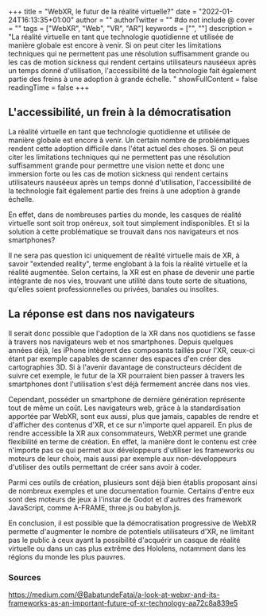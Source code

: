 +++
title = "WebXR, le futur de la réalité virtuelle?"
date = "2022-01-24T16:13:35+01:00"
author = ""
authorTwitter = "" #do not include @
cover = ""
tags = ["WebXR", "Web", "VR", "AR"]
keywords = ["", ""]
description = "La réalité virtuelle en tant que technologie quotidienne et utilisée de manière globale est encore à venir. Si on peut citer les limitations techniques qui ne permettent pas une résolution suffisamment grande ou les cas de motion sickness qui rendent certains utilisateurs nauséeux après un temps donné d'utilisation, l'accessibilité de la technologie fait également partie des freins à une adoption à grande échelle. "
showFullContent = false
readingTime = false
+++

## L'accessibilité, un frein à la démocratisation
La réalité virtuelle en tant que technologie quotidienne et utilisée de manière globale est encore à venir. Un certain nombre de problématiques rendent cette adoption difficile dans l'état actuel des choses. Si on peut citer les limitations techniques qui ne permettent pas une résolution suffisamment grande pour permettre une vision nette et donc une immersion forte ou les cas de motion sickness qui rendent certains utilisateurs nauséeux après un temps donné d'utilisation, l'accessibilité de la technologie fait également partie des freins à une adoption à grande échelle. 

En effet, dans de nombreuses parties du monde, les casques de réalité virtuelle sont soit trop onéreux, soit tout simplement indisponibles. Et si la solution à cette problématique se trouvait dans nos navigateurs et nos smartphones?

Il ne sera pas question ici uniquement de réalité virtuelle mais de XR, à savoir "extended reality", terme englobant à la fois la réalité virtuelle et la réalité augmentée. Selon certains, la XR est en phase de devenir une partie intégrante de nos vies, trouvant une utilité dans toute sorte de situations, qu'elles soient professionnelles ou privées, banales ou insolites.


## La réponse est dans nos navigateurs
Il serait donc possible que l'adoption de la XR dans nos quotidiens se fasse à travers nos navigateurs web et nos smartphones. Depuis quelques années déjà, les iPhone intègrent des composants taillés pour l'XR, ceux-ci étant par exemple capables de scanner des espaces d'en créer des cartographies 3D. Si à l'avenir davantage de constructeurs décident de suivre cet exemple, le futur de la XR pourraient bien passer à travers les smartphones dont l'utilisation s'est déjà fermement ancrée dans nos vies.

Cependant, posséder un smartphone de dernière génération représente tout de même un coût. Les navigateurs web, grâce à la standardisation apportée par WebXR, sont eux aussi, plus que jamais, capables de rendre et d'afficher des contenus d'XR, et ce sur n'importe quel appareil. En plus de rendre accessible la XR aux consommateurs, WebXR permet une grande flexibilité en terme de création. En effet, la manière dont le contenu est crée n'importe pas ce qui permet aux développeurs d'utiliser les frameworks ou moteurs de leur choix, mais aussi par exemple aux non-développeurs d'utiliser des outils permettant de créer sans avoir à coder. 

Parmi ces outils de création, plusieurs sont déjà bien établis proposant ainsi de nombreux exemples et une documentation fournie. Certains d'entre eux sont des moteurs de jeux à l'instar de Godot et d'autres des framework JavaScript, comme A-FRAME, three.js ou babylon.js.

En conclusion, il est possible que la démocratisation progressive de WebXR permette d'augmenter le nombre de potentiels utilisateurs d'XR, ne limitant pas le public à ceux ayant la possibilité d'acquérir un casque de réalité virtuelle ou dans un cas plus extrême des Hololens, notamment dans les régions du monde les plus pauvres.

### Sources
https://medium.com/@BabatundeFatai/a-look-at-webxr-and-its-frameworks-as-an-important-future-of-xr-technology-aa72c8a839e5
